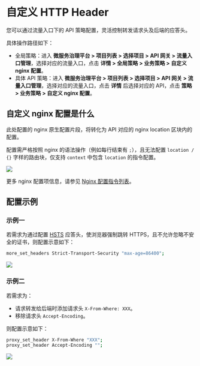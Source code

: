 # 自定义 HTTP Header

您可以通过流量入口下的 API 策略配置，灵活控制转发请求头及后端的应答头。

具体操作路径如下：

- 全局策略：进入 **微服务治理平台 > 项目列表 > 选择项目 > API 网关 > 流量入口管理**，选择对应的流量入口，点击 **详情 > 全局策略 > 业务策略 > 自定义 nginx 配置**。
- 具体 API 策略：进入 **微服务治理平台 > 项目列表 > 选择项目 > API 网关 > 流量入口管理**，选择对应的流量入口，点击 **详情** 后选择对应的 API，点击 **策略 > 业务策略 > 自定义 nginx 配置**。

## 自定义 nginx 配置是什么

此处配置的 nginx 原生配置片段，将转化为 API 对应的 nginx location 区块内的配置。

配置需严格按照 nginx 的语法操作（例如每行结束有 `;`），且无法配置 `location / {}` 字样的路由块，仅支持 `context` 中包含 `location` 的指令配置。

![](https://terminus-paas.oss-cn-hangzhou.aliyuncs.com/paas-doc/2021/08/12/43f380df-2961-4ba6-a8e3-a32c5c893bd3.png)

更多 nginx 配置项信息，请参见 [Nginx 配置指令列表](https://nginx.org/en/docs/dirindex.html)。

## 配置示例

### 示例一

若需求为通过配置 [HSTS](https://developer.mozilla.org/zh-CN/docs/Web/HTTP/Headers/Strict-Transport-Security) 应答头，使浏览器强制跳转 HTTPS，且不允许忽略不安全的证书，则配置示意如下：

```bash
more_set_headers Strict-Transport-Security "max-age=86400";
```

![](https://terminus-paas.oss-cn-hangzhou.aliyuncs.com/paas-doc/2021/08/12/c5c26249-a8c3-430a-ab1f-0c42dc241e74.png)


### 示例二

若需求为：

- 请求转发给后端时添加请求头 `X-From-Where: XXX`。
- 移除请求头 `Accept-Encoding`。

则配置示意如下：

```bash
proxy_set_header X-From-Where "XXX";
proxy_set_header Accept-Encoding "";
```

![](https://terminus-paas.oss-cn-hangzhou.aliyuncs.com/paas-doc/2021/08/12/986903e7-52a0-4e2e-bfcd-bdeef58790bd.png)

